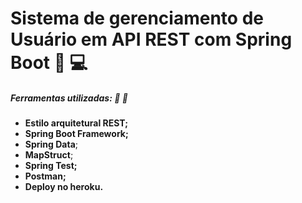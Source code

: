 # Sistema de gerenciamento de Usuário em API REST com Spring Boot :rocket: :computer:



##### Ferramentas utilizadas: :wrench: :hammer:

- **Estilo arquitetural REST;**
- **Spring Boot Framework;**
- **Spring Data**;
- **MapStruct**;
- **Spring Test;**
- **Postman;**
- **Deploy no heroku.**

